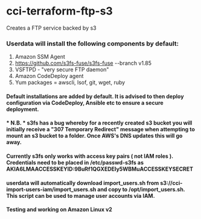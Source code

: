 # cci-terraform-ftp-s3
Creates a FTP service backed by s3

### Userdata will install the following components by default:
1. Amazon SSM Agent
2. https://github.com/s3fs-fuse/s3fs-fuse --branch v1.85
3. VSFTPD - "very secure FTP daemon"
4. Amazon CodeDeploy agent
5. Yum packages = awscli, lsof, git, wget, ruby
 

#### Default installations are added by default. It is advised to then deploy configuration via CodeDeploy, Ansible etc to ensure a secure deployment. 

#### * N.B. * s3fs has a bug whereby for a recently created s3 bucket you will initially receive a "307 Temporary Redirect" message when attempting to mount an s3 bucket to a folder. Once AWS's DNS updates this will go away.

#### Currently s3fs only works with access key pairs ( not IAM roles ). Credentials need to be placed in /etc/passwd-s3fs as AKIA6LMAACCESSKEYID:9BuRf1QGXEDEIy5WBMuACCESSKEYSECRET

#### userdata will automatically download import_users.sh from s3://cci-import-users-iam/import_users.sh and copy to /opt/import_users.sh. This script can be used to manage user accounts via IAM.

#### Testing and working on Amazon Linux v2
